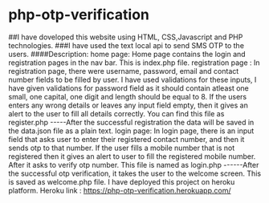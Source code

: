 # php-otp-verification
##I have doveloped this website using HTML, CSS,Javascript and PHP technologies.
###I have used the text local api to send SMS OTP to the users.
####Description:
home page: Home page contains the login and registration pages in the nav bar. This is index.php file.
registration page : In registration page, there were username, password, email and contact number fields to be filled by user. I have used validations for these inputs, I have given validations for password field as it should contain atleast one small, one capital, one digit and length should be equal to 8. If the users enters any wrong details or leaves any input field empty, then it gives an alert to the user to fill all details correctly. You can find this file as register.php
-----After the successful registration the data will be saved in the data.json file as a plain text.
login page: In login page, there is an input field that asks user to enter their registered contact number, and then it sends otp to that number. If the user fills a mobile number that is not registered then it gives an alert to user to fill the registered mobile number. After it asks to verify otp number. This file is named as login.php
------After the successful otp verification, it takes the user to the welcome screen. This is saved as welcome.php file.
I have deployed this project on heroku platform.
Heroku link : https://php-otp-verification.herokuapp.com/
